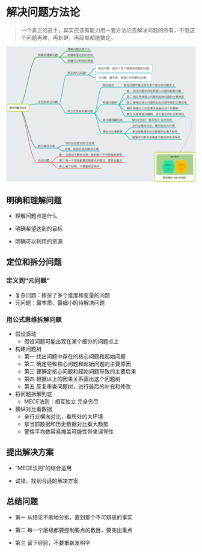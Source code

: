 # 解决问题方法论  

>一个真正的高手，其实应该有能力用一套方法论去解决问题的所有，不管这个问题再难，再新鲜，再简单都能搞定。

![解决问题方法论](1.png)

## 明确和理解问题
  
* 理解问题点是什么
  
* 明确希望达到的目标
  
* 明确可以利用的资源
  
## 定位和拆分问题
  
### 定义到“元问题”
  
* 复杂问题：掺杂了多个维度和变量的问题
* 元问题：最本质、最细小的待解决问题
  
### 用公式思维拆解问题
  
* 假设驱动
	* 假设问题可能出现在某个细分的问题点上
* 构建问题树
	* 第一 找出问题中存在的核心问题和起始问题
	* 第二 确定导致核心问题和起始问题的主要原因  
	* 第三 要确定核心问题和起始问题导致的主要后果  
	* 第四 根据以上的因果关系画出这个问题树
	* 第五 反复审查问题树，进行最后的补充和修改
* 将问题拆解到底
	* MECE法则：相互独立 完全穷尽
* 横纵对比看数据
	* 全行业横向对比，看所处的大环境
	* 拿当前数据和历史数据对比看大趋势
	* 警惕平均数容易掩盖可能性带来误导性
  
## 提出解决方案
  
*  “MECE法则”的综合运用
  
*  试错，找到合适的解决方案
  
## 总结问题
  
* 第一 从结论不断地分拆，直到那个不可辩驳的事实
  
* 第二 每一个层级都要控制要点的数目，要突出重点
  
* 第三 留下经验，不要重新发明伞